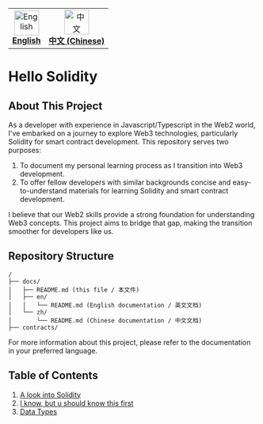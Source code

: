 <table>
  <tr>
    <td align="center"><a href="en/README.md"><img src="https://em-content.zobj.net/thumbs/120/twitter/322/flag-united-kingdom_1f1ec-1f1e7.png" width="50px;" alt="English"/><br /><b>English</b></a></td>
    <td align="center"><a href="zh/README.md"><img src="https://em-content.zobj.net/thumbs/120/twitter/322/flag-china_1f1e8-1f1f3.png" width="50px;" alt="中文"/><br /><b>中文 (Chinese)</b></a></td>
  </tr>
</table>

# Hello Solidity

## About This Project

As a developer with experience in Javascript/Typescript in the Web2 world, I've embarked on a journey to explore Web3 technologies, particularly Solidity for smart contract development. This repository serves two purposes:

1. To document my personal learning process as I transition into Web3 development.
2. To offer fellow developers with similar backgrounds concise and easy-to-understand materials for learning Solidity and smart contract development.

I believe that our Web2 skills provide a strong foundation for understanding Web3 concepts. This project aims to bridge that gap, making the transition smoother for developers like us.


## Repository Structure

```
/
├── docs/
│   ├── README.md (this file / 本文件)
│   ├── en/
│   │   └── README.md (English documentation / 英文文档)
│   └── zh/
│       └── README.md (Chinese documentation / 中文文档)
├── contracts/
```

For more information about this project, please refer to the documentation in your preferred language.


## Table of Contents
1. [A look into Solidity](./1-HelloSolidity/README.md)
2. [I know, but u should know this first](./2-I-know-but-u-should-know-this/README.md)
3. [Data Types](./3-data-types/README.md)
